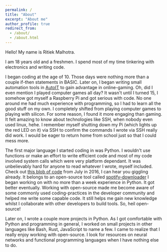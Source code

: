 ```yaml
---
permalink: /
title: "About"
excerpt: "About me"
author_profile: true
redirect_from:
  - /about/
  - /about.html
---
```


Hello! My name is Ritiek Malhotra.

I am 18 years old and a freshmen. I spend most of my time tinkering with electronics and writing code.

I began coding at the age of 10. Those days were nothing more than a couple if-then statements in BASIC. Later on, I began writing small automation tools in [AutoIT](https://www.autoitscript.com/site/autoit/) to gain advantage in online-gaming. Oh, did I even mention I played computer games all day?
It wasn't until I turned 15, I somehow got myself a Raspberry Pi and got serious with code. No one around me had much experience with programming, so I had to learn all the good stuff on my own. I completely shifted from playing computer games to playing with silicon. For some reason, I found it more engaging than gaming. It felt amazing to know about technologies like SSH, when nobody even used linux, hehe. I remember myself shutting down my Pi (which lights up the red LED on it) via SSH to confirm the commands I wrote via SSH really did work. I would be eager to return home from school just so that I could mess more.

The first major language I started coding in was Python. I wouldn't use functions or make an effort to write efficient code and most of my code involved system calls which were very platform dependant. It was unbelievably hard for anyone to read whatever I wrote, myself included. Check out [this blob of code](https://github.com/ritiek/spotify-downloader/blob/b473f8f3cd0f7f2b00cd39a4eb8f907264162ce0/YTMusic.py) from July in 2016, I can hear you giggling already. It belongs to an open-source tool called [spotify-downloader](https://github.com/ritiek/spotify-downloader) I began working on with no more than a week experience in Python. It got better eventually. Working with open-source made me become aware of some commonly used coding-practices in the developer community and helped me write some capable code. It still helps me gain new knowledge whilst I collaborate with other developers to build tools. So, heil open-source!

Later on, I wrote a couple more projects in Python. As I got comfortable with Python and programming in general, I worked on small projects in other languages like Bash, Rust, JavaScript to name a few. I came to realize that I really enjoy working with open-source. I look for resources on neural networks and functional programming languages when I have nothing else to do.
